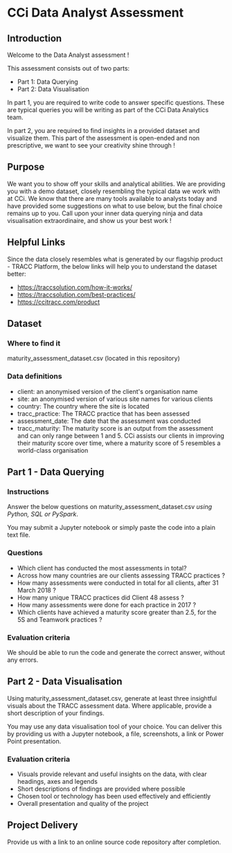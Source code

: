 # CCi Data Analyst Assessment

## Introduction
Welcome to the Data Analyst assessment !

This assessment consists out of two parts:
- Part 1: Data Querying
- Part 2: Data Visualisation

In part 1, you are required to write code to answer specific questions. These are typical queries you will be writing as part of the CCi Data Analytics team.

In part 2, you are required to find insights in a provided dataset and visualize them. This part of the assessment is open-ended and non prescriptive, we want to see your creativity shine through !

## Purpose
We want you to show off your skills and analytical abilities. We are providing you with a demo dataset, closely resembling the typical data we work with at CCi. We know that there are many tools available to analysts today and have provided some suggestions on what to use below, but the final choice remains up to you. Call upon your inner data querying ninja and data visualisation extraordinaire, and show us your best work !

## Helpful Links
Since the data closely resembles what is generated by our flagship product - TRACC Platform, the below links will help you to understand the dataset better:
- https://traccsolution.com/how-it-works/
- https://traccsolution.com/best-practices/
- https://ccitracc.com/product


## Dataset
### Where to find it
maturity_assessment_dataset.csv (located in this repository)

### Data definitions
- client: an anonymised version of the client's organisation name
- site: an anonymised version of various site names for various clients
- country: The country where the site is located
- tracc_practice: The TRACC practice that has been assessed
- assessment_date: The date that the assessment was conducted
- tracc_maturity: The maturity score is an output from the assessment and can only range between 1 and 5. CCi assists our clients in improving their maturity score over time, where a maturity score of 5 resembles a world-class organisation

## Part 1 - Data Querying
### Instructions
Answer the below questions on maturity_assessment_dataset.csv *using Python, SQL or PySpark*. 

You may submit a Jupyter notebook or simply paste the code into a plain text file.

### Questions
- Which client has conducted the most assessments in total?
- Across how many countries are our clients assessing TRACC practices ?
- How many assessments were conducted in total for all clients, after 31 March 2018 ?
- How many unique TRACC practices did Client 48 assess ?
- How many assessments were done for each practice in 2017 ?
- Which clients have achieved a maturity score greater than 2.5, for the 5S and Teamwork practices ?

### Evaluation criteria
We should be able to run the code and generate the correct answer, without any errors.

## Part 2 - Data Visualisation
Using maturity_assessment_dataset.csv, generate at least three insightful visuals about the TRACC assessment data. Where applicable, provide a short description of your findings.

You may use any data visualisation tool of your choice. You can deliver this by providing us with a Jupyter notebook, a file, screenshots, a link or Power Point presentation.

### Evaluation criteria
- Visuals provide relevant and useful insights on the data, with clear headings, axes and legends
- Short descriptions of findings are provided where possible
- Chosen tool or technology has been used effectively and efficiently
- Overall presentation and quality of the project


## Project Delivery
Provide us with a link to an online source code repository after completion.
